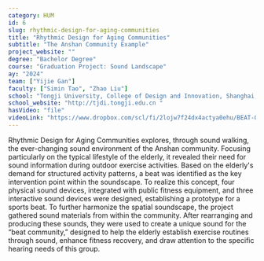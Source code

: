 ```yaml
---
category: HUM
id: 6
slug: rhythmic-design-for-aging-communities
title: "Rhythmic Design for Aging Communities"
subtitle: "The Anshan Community Example"
project_website: ""
degree: "Bachelor Degree"
course: "Graduation Project: Sound Landscape"
ay: "2024"
team: ["Yijie Gan"]
faculty: ["Simin Tao", "Zhao Liu"]
school: "Tongji University, College of Design and Innovation, Shanghai, China"
school_website: "http://tjdi.tongji.edu.cn "
hasVideo: "file"
videoLink: "https://www.dropbox.com/scl/fi/2lojw7f24dx4actya0ehu/BEAT-OF-THE-STREET.mp4?rlkey=viv2ug2qjslz529yydx58lry0&st=z30eb6gn&dl=0"
---
```


Rhythmic Design for Aging Communities explores, through sound walking, the ever-changing sound environment of the Anshan community. Focusing particularly on the typical lifestyle of the elderly, it revealed their need for sound information during outdoor exercise activities. Based on the elderly's demand for structured activity patterns, a beat was identified as the key intervention point within the soundscape. To realize this concept, four physical sound devices, integrated with public fitness equipment, and three interactive sound devices were designed, establishing a prototype for a sports beat. To further harmonize the spatial soundscape, the project gathered sound materials from within the community. After rearranging and producing these sounds, they were used to create a unique sound for the “beat community,” designed to help the elderly establish exercise routines through sound, enhance fitness recovery, and draw attention to the specific hearing needs of this group.
